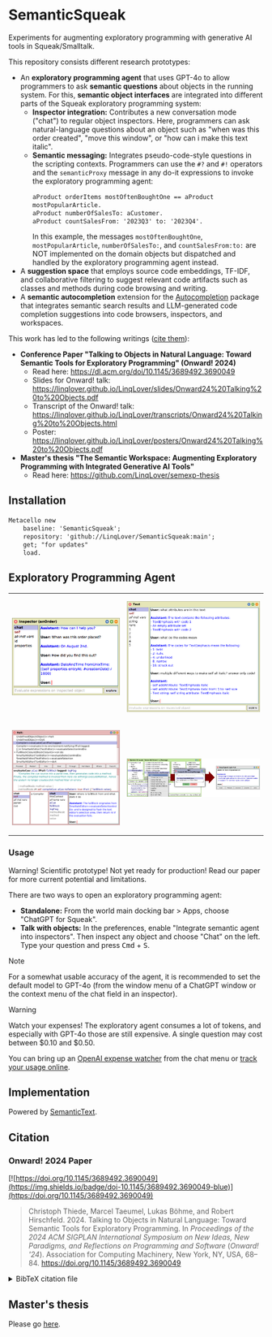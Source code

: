 # SemanticSqueak

Experiments for augmenting exploratory programming with generative AI tools in Squeak/Smalltalk.

This repository consists different research prototypes:

- An **exploratory programming agent** that uses GPT-4o to allow programmers to ask **semantic questions** about objects in the running system. For this, **semantic object interfaces** are integrated into different parts of the Squeak exploratory programming system:
  - **Inspector integration:** Contributes a new conversation mode ("chat") to regular object inspectors. Here, programmers can ask natural-language questions about an object such as "when was this order created", "move this window", or "how can i make this text italic".
  - **Semantic messaging:** Integrates pseudo-code-style questions in the scripting contexts. Programmers can use the `#?` and `#!` operators and the `semanticProxy` message in any do-it expressions to invoke the exploratory programming agent:
    ```smalltalk
	aProduct orderItems mostOftenBoughtOne == aProduct mostPopularArticle.
    aProduct numberOfSalesTo: aCustomer.
    aProduct countSalesFrom: '2023Q3' to: '2023Q4'.
    ```
	In this example, the messages `mostOftenBoughtOne`, `mostPopularArticle`, `numberOfSalesTo:`, and `countSalesFrom:to:` are NOT implemented on the domain objects but dispatched and handled by the exploratory programming agent instead.
- A **suggestion space** that employs source code embeddings, TF-IDF, and collaborative filtering to suggest relevant code artifacts such as classes and methods during code browsing and writing.
- A **semantic autocompletion** extension for the [Autocompletion](https://github.com/LeonMatthes/Autocompletion) package that integrates semantic search results and LLM-generated code completion suggestions into code browsers, inspectors, and workspaces.

This work has led to the following writings ([cite them](#citation)):

- **Conference Paper "Talking to Objects in Natural Language: Toward Semantic Tools for Exploratory Programming" (Onward! 2024)**
  - Read here: <https://dl.acm.org/doi/10.1145/3689492.3690049>
  - Slides for Onward! talk: <https://linqlover.github.io/LinqLover/slides/Onward24%20Talking%20to%20Objects.pdf>
  - Transcript of the Onward! talk: <https://linqlover.github.io/LinqLover/transcripts/Onward24%20Talking%20to%20Objects.html>
  - Poster: <https://linqlover.github.io/LinqLover/posters/Onward24%20Talking%20to%20Objects.pdf>
- **Master's thesis "The Semantic Workspace: Augmenting Exploratory Programming with Integrated Generative AI Tools"**
  - Read here: <https://github.com/LinqLover/semexp-thesis>

## Installation

```smalltalk
Metacello new
	baseline: 'SemanticSqueak';
	repository: 'github://LinqLover/SemanticSqueak:main';
	get; "for updates"
	load.
```

## Exploratory Programming Agent

<table>
	<tr>
		<td width="30%">
			<p>
				<img src="./assets/agent-order.png">
			</p>
		</td>
		<td width="70%">
			<p>
				<img src="./assets/agent-text.png">
			</p>
		</td>
	</tr>
	<tr>
		<td width="45%">
			<p>
				<img src="./assets/agent-debugger.png">
			</p>
		</td>
		<td width="80%">
			<p>
				<img src="./assets/agent-browser.png">
			</p>
		</td>
	</tr>
</table>

### Usage

Warning! Scientific prototype! Not yet ready for production! Read our paper for more current potential and limitations.

There are two ways to open an exploratory programming agent:

- **Standalone:** From the world main docking bar > Apps, choose "ChatGPT for Squeak".
- **Talk with objects:** In the preferences, enable "Integrate semantic agent into inspectors". Then inspect any object and choose "Chat" on the left. Type your question and press <kbd>Cmd</kbd> + <kbd>S</kbd>.

> [!NOTE]
> For a somewhat usable accuracy of the agent, it is recommended to set the default model to GPT-4o (from the window menu of a ChatGPT window or the context menu of the chat field in an inspector).

> [!WARNING]
> Watch your expenses! The exploratory agent consumes a lot of tokens, and especially with GPT-4o those are still expensive. A single question may cost between $0.10 and $0.50.
>
> You can bring up an [OpenAI expense watcher](https://github.com/LinqLover/Squeak-SemanticText#openai-api-expense-watcher) from the chat menu or [track your usage online](https://platform.openai.com/usage).

## Implementation

Powered by [SemanticText](https://github.com/hpi-swa-lab/Squeak-SemanticText).

## Citation

### Onward! 2024 Paper

[![https://doi.org/10.1145/3689492.3690049](https://img.shields.io/badge/doi-10.1145/3689492.3690049-blue)](https://doi.org/10.1145/3689492.3690049)

> Christoph Thiede, Marcel Taeumel, Lukas Böhme, and Robert Hirschfeld. 2024. Talking to Objects in Natural Language: Toward Semantic Tools for Exploratory Programming. In *Proceedings of the 2024 ACM SIGPLAN International Symposium on New Ideas, New Paradigms, and Reflections on Programming and Software* (*Onward! '24*). Association for Computing Machinery, New York, NY, USA, 68–84. https://doi.org/10.1145/3689492.3690049

<details>
<summary>BibTeX citation file</summary>
<pre><code>@inproceedings{thiede2024talking,
	author = {Thiede, Christoph and Taeumel, Marcel and B\"{o}hme, Lukas and Hirschfeld, Robert},
	title = {Talking to Objects in Natural Language: Toward Semantic Tools for Exploratory Programming},
	year = {2024},
	month = {10},
	day = {25},
	isbn = {979-840071215-9},
	publisher = {Association for Computing Machinery},
	address = {New York, NY, USA},
	doi = {10.1145/3689492.3690049},
	abstract = {In exploratory programming, programmers often face a semantic gap between their high-level understanding and the low-level interfaces available for interacting with objects in a system. That is, technical object structure and behavior need to be interpreted as abstract domain concepts, which then increases cognitive load and thus impedes exploration progress. We propose semantic object interfaces that bridge this gap by enabling contextual, natural-language conversations with objects. Our approach leverages an exploratory programming agent powered by a large language model (LLM) to translate natural-language questions into low-level experiments and provide high-level answers. We describe a framework for integrating semantic object interfaces into existing exploratory programming systems, including a prototype implementation in Squeak/Smalltalk using GPT-4o. We showcase the potential of semantic object interfaces through case studies and discuss their feasibility, limitations, and impact on the programming experience. While challenges remain, our approach promises to reduce mental effort and empower programmers to explore and understand systems at a higher level of abstraction for a better programming experience.},
	booktitle = {Proceedings of the 2024 ACM SIGPLAN International Symposium on New Ideas, New Paradigms, and Reflections on Programming and Software},
	pages = {68–84},
	numpages = {17},
	keywords = {ChatGPT, LLMs, Smalltalk, conversational agents, exploratory programming, generative AI, natural-language programming, object-oriented programming, semantic tools},
	location = {Pasadena, CA, USA},
	series = {Onward! '24}
}</code></pre>
</details>

## Master's thesis

Please go [here](https://github.com/LinqLover/semexp-thesis#citing).
